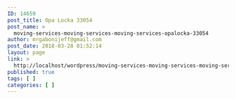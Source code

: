 ```yaml
---
ID: 14659
post_title: Opa Locka 33054
post_name: >
  moving-services-moving-services-moving-services-opalocka-33054
author: mrgabonijeff@gmail.com
post_date: 2018-03-28 01:52:14
layout: page
link: >
  http://localhost/wordpress/moving-services-moving-services-moving-services-opalocka-33054/
published: true
tags: [ ]
categories: [ ]
---
```

